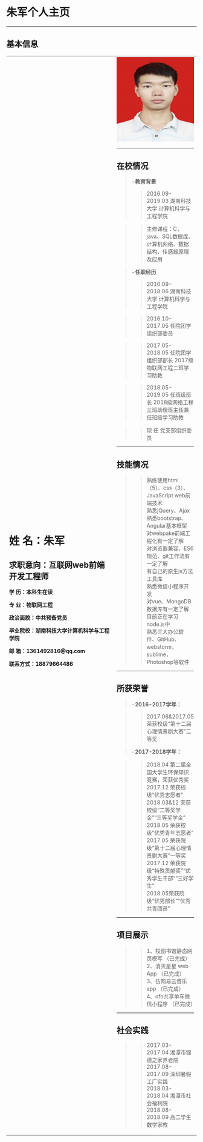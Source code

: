 # 朱军个人主页
---
## 基本信息

<table border="0">
  <tr>
    <td width="75%">
      <h1>姓    名：朱军  </h1>
      <h2>求职意向：互联网web前端开发工程师</h2>
      <p><b>学   历：本科生在读</b></p>
      <p><b>专   业：物联网工程</b></p>
      <p><b>政治面貌：中共预备党员</p></b> 
      <p><b>毕业院校：湖南科技大学计算机科学与工程学院</b></p>
      <p><b>邮    箱：1361492816@qq.com</b></p>
      <p><b>联系方式：18879664486</b></p>
    </td>
    <td width="25%">
      <img src="/zhujun.jpg" width="100%">      
    


---

## 在校情况

> 
> -**教育背景**
> >2016.09-2019.03      湖南科技大学   计算机科学与工程学院

> >主修课程：C，java、SQL数据库、计算机网络、数据结构、传感器原理及应用

> -**任职经历**
> >2016.09-2018.06     湖南科技大学   计算机科学与工程学院

> >2016.10-2017.05     任院团学组织部委员  

> >2017.05-2018.05     任院团学组织部部长
                      2017级物联网工程二班学习助教
                      
> >2018.05-2019.05     任班级班长
                     2018级网络工程三班助理班主任兼任班级学习助教
                     
> >现   任              党支部组织委员

---
## 技能情况

>
>    >  熟练使用html（5）、css（3）、JavaScript web前端技术       
>    >  熟悉jQuery、Ajax       
>    >  熟悉bootstrap、Angular基本框架     
>    >  对webpake前端工程化有一定了解      
>    >  对浏览器兼容、ES6规范、git工作流有一定了解    
>    >  有自己的原生js方法工具库     
>    >  熟悉微信小程序开发     
>    >  对vue、MongoDB数据库有一定了解      
>    >  目前正在学习node.js中      
>    >  熟悉三大办公软件、GitHub、webstorm，sublime，Photoshop等软件     


---
## 所获荣誉

>
>-**2016-2017学年：**

>    >2017.06&2017.05  荣获校级“第十二届心理情景剧大赛”二等奖

>-**2017-2018学年：**

>    >2018.04 第二届全国大学生环保知识竞赛，荣获优秀奖                 
>    >2017.12 荣获校级“优秀志愿者”      
>    >2018.03&12 荣获校级“二等奖学金”“三等奖学金”     
>    >2018.05 荣获校级“优秀青年志愿者”     
>    >2017.05 荣获院级“第十二届心理情景剧大赛”一等奖   
>    >2017.12 荣获院级“特殊贡献奖”“优秀学生干部”“三好学生”   
>    >2018.05荣获院级“优秀部长”“优秀共青团员”   
---
## 项目展示

>
>    >1、校图书馆静态网页模写      （已完成）     
>    >2、消灭星星 web App        （已完成）     
>    >3、仿网易云音乐app          （已完成）        
>    >4、ofo共享单车微信小程序	 （已完成）        

---
## 社会实践

>
>    >2017.03-2017.04  湘潭市锦德之家养老院     
>    >2017.08-2017.09  深圳暑假工厂实践       
>    >2018.03-2018.04  湘潭市社会福利院     
>    >2018.08-2018.09  高二学生数学家教     



